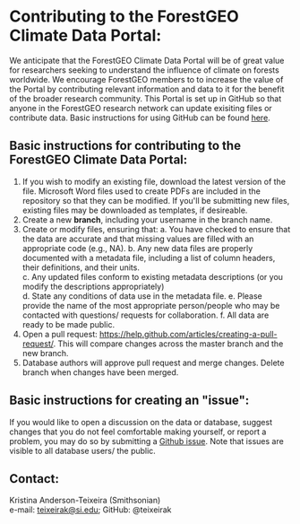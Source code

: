 # Contributing to the ForestGEO Climate Data Portal: 

We anticipate that the ForestGEO Climate Data Portal will be of great value for researchers seeking to understand the influence of climate on forests worldwide. We encourage ForestGEO members to to increase the value of the Portal by contributing relevant information and data to it for the benefit of the broader research community. This Portal is set up in GitHub so that anyone in the ForestGEO research network can update exisiting files or contribute data. Basic instructions for using GitHub can be found [here](https://guides.github.com/activities/hello-world/).

## Basic instructions for contributing to the ForestGEO Climate Data Portal: 
1.	If you wish to modify an existing file, download the latest version of the file. Microsoft Word files used to create PDFs are included in the repository so that they can be modified. If you'll be submitting new files, existing files may be downloaded as templates, if desireable.
2.	Create a new **branch**, including your username in the branch name.  
3.	Create or modify files, ensuring that: 
    a.	You have checked to ensure that the data are accurate and that missing values are filled with an appropriate code (e.g., NA).
    b.  Any new data files are properly documented with a metadata file, including a list of column headers, their definitions, and their units.  
    c.	Any updated files conform to existing metadata descriptions (or you modify the descriptions appropriately)  
    d.	State any conditions of data use in the metadata file.
    e.  Please provide the name of the most appropriate person/people who may be contacted with questions/ requests for collaboration. 
    f.	All data are ready to be made public.   
4.	Open a pull request: https://help.github.com/articles/creating-a-pull-request/. This will compare changes across the master branch and the new branch.  
5.	Database authors will approve pull request and merge changes. Delete branch when changes have been merged.  

## Basic instructions for creating an "issue":
If you would like to open a discussion on the data or database, suggest changes that you do not feel comfortable making yourself, or report a problem, you may do so by submitting a [Github issue](https://help.github.com/articles/creating-an-issue/). Note that issues are visible to all database users/ the public.

## Contact:
Kristina Anderson-Teixeira (Smithsonian)  
e-mail: teixeirak@si.edu; GitHub: @teixeirak
